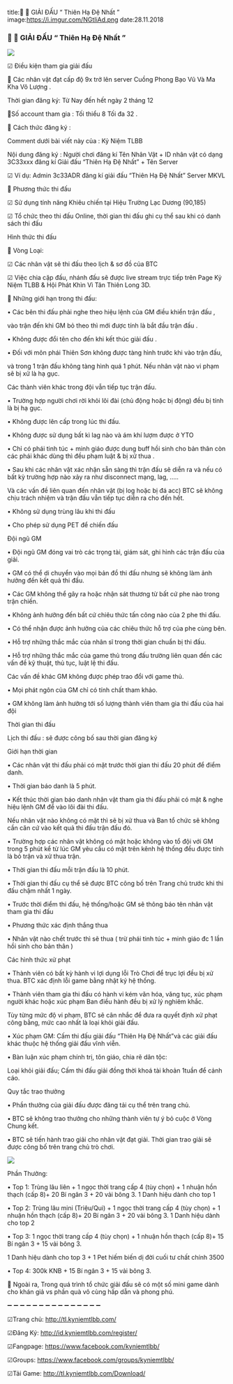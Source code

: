 title:📢 📢 GIẢI ĐẤU “ Thiên Hạ Đệ Nhất ”
image:https://i.imgur.com/NGtIiAd.png
date:28.11.2018

### 📢 📢 GIẢI ĐẤU “ Thiên Hạ Đệ Nhất ”

 ![](https://i.imgur.com/GBVpGKi.png)


☑ Điều kiện tham gia giải đấu

🔰 Các nhân vật đạt cấp độ 9x trở lên server Cuồng Phong Bạo Vũ Và Ma Kha Vô Lượng . 

Thời gian đăng ký: Từ Nay đến hết ngày 2 tháng 12

🔰Số account tham gia : Tối thiểu 8 Tối đa 32 .

🔰 Cách thức đăng ký :

Comment dưới bài viết này của : Kỷ Niệm TLBB

Nội dung đăng ký : Người chơi đăng kí Tên Nhân Vật + ID nhân vật có dạng 3C33xxx đăng kí Giải đấu “Thiên Hạ Đệ Nhất” + Tên Server

☑ Ví dụ: Admin 3c33ADR đăng kí giải đấu “Thiên Hạ Đệ Nhất” Server MKVL

🔰 Phương thức thi đấu

☑ Sử dụng tính năng Khiêu chiến tại Hiệu Trường Lạc Dương (90,185)

☑ Tổ chức theo thi đấu Online, thời gian thi đấu ghi cụ thể sau khi có danh sách thi đấu

Hình thức thi đấu

🔰 Vòng Loại:

☑ Các nhân vật sẽ thi đấu theo lịch & sơ đồ của BTC

☑ Việc chia cặp đấu, nhánh đấu sẽ được live stream trực tiếp trên Page Kỷ Niệm TLBB & Hội Phát Khìn Vì Tân Thiên Long 3D.

🔰 Những giới hạn trong thi đấu:

• Các bên thi đấu phải nghe theo hiệu lệnh của GM điều khiển trận đấu , 

vào trận đến khi GM bỏ theo thì mới được tính là bắt đầu trận đấu .

• Không được đổi tên cho đến khi kết thúc giải đấu .

• Đối với môn phái Thiên Sơn không được tàng hình trước khi vào trận đấu, 

và trong 1 trận đấu không tàng hình quá 1 phút. Nếu nhân vật nào vi phạm sẽ bị xử là hạ gục. 

Các thành viên khác trong đội vẫn tiếp tục trận đấu.

• Trường hợp người chơi rời khỏi lôi đài (chủ động hoặc bị động) đều bị tính là bị hạ gục.

• Không được lên cấp trong lúc thi đấu.

• Không được sử dụng bất kì lag nào và ám khí lượm được ở YTO 

• Chỉ có phái tinh túc + minh giáo được dung buff hồi sinh cho bản thân còn các phái khác dùng thì đều phạm luật & bị xử thua .

• Sau khi các nhân vật xác nhận sẵn sàng thì trận đấu sẽ diễn ra và nếu có bất kỳ trường hợp nào xảy ra như disconnect mạng, lag, ….. 

Và các vấn đề liên quan đến nhân vật (bị log hoặc bị đá acc) BTC sẽ không chịu trách nhiệm và trận đấu vẫn tiếp tục diễn ra cho đến hết.

• Không sử dụng trùng lâu khi thi đấu

• Cho phép sử dụng PET để chiến đấu

Đội ngũ GM

• Đội ngũ GM đóng vai trò các trọng tài, giám sát, ghi hình các trận đấu của giải.

• GM có thể di chuyển vào mọi bản đồ thi đấu nhưng sẽ không làm ảnh hưởng đến kết quả thi đấu.

• Các GM không thể gây ra hoặc nhận sát thương từ bất cứ phe nào trong trận chiến.

• Không ảnh hưởng đến bất cứ chiêu thức tấn công nào của 2 phe thi đấu.

• Có thể nhận được ảnh hưởng của các chiêu thức hỗ trợ của phe cùng bên.

• Hỗ trợ những thắc mắc của nhân sĩ trong thời gian chuẩn bị thi đấu.

• Hỗ trợ những thắc mắc của game thủ trong đấu trường liên quan đến các vấn đề kỹ thuật, thủ tục, luật lệ thi đấu. 

Các vấn đề khác GM không được phép trao đổi với game thủ.

• Mọi phát ngôn của GM chỉ có tính chất tham khảo.

• GM không làm ảnh hưởng tới số lượng thành viên tham gia thi đấu của hai đội

Thời gian thi đấu

Lịch thi đấu : sẽ được công bố sau thời gian đăng ký 

Giới hạn thời gian

• Các nhân vật thi đấu phải có mặt trước thời gian thi đấu 20 phút để điểm danh.

• Thời gian báo danh là 5 phút.

• Kết thúc thời gian báo danh nhân vật tham gia thi đấu phải có mặt & nghe hiệu lệnh GM để vào lôi đài thi đấu. 

Nếu nhân vật nào không có mặt thì sẽ bị xử thua và Ban tổ chức sẽ không cần căn cứ vào kết quả thi đấu trận đấu đó.

• Trường hợp các nhân vật không có mặt hoặc không vào tổ đội với GM trong 5 phút kể từ lúc GM yêu cầu có mặt trên kênh hệ thống đều được tính là bỏ trận và xử thua trận.

• Thời gian thi đấu mỗi trận đấu là 10 phút.

• Thời gian thi đấu cụ thể sẽ được BTC công bố trên Trang chủ trước khi thi đấu chậm nhất 1 ngày.

• Trước thời điểm thi đấu, hệ thống/hoặc GM sẽ thông báo tên nhân vật tham gia thi đấu 

• Phương thức xác định thắng thua

• Nhân vật nào chết trước thì sẽ thua ( trừ phái tinh túc + minh giáo đc 1 lần hồi sinh cho bản thân ) 

Các hình thức xử phạt

• Thành viên có bất kỳ hành vi lợi dụng lỗi Trò Chơi để trục lợi đều bị xử thua. BTC xác định lỗi game bằng nhật ký hệ thống.


• Thành viên tham gia thi đấu có hành vi kém văn hóa, văng tục, xúc phạm người khác hoặc xúc phạm Ban điều hành đều bị xử lý nghiêm khắc. 

Tùy từng mức độ vi phạm, BTC sẽ cân nhắc để đưa ra quyết định xử phạt công bằng, mức cao nhất là loại khỏi giải đấu.

• Xúc phạm GM: Cấm thi đấu giải đấu “Thiên Hạ Đệ Nhất”và các giải đấu khác thuộc hệ thống giải đấu vĩnh viễn.

• Bàn luận xúc phạm chính trị, tôn giáo, chia rẽ dân tộc: 

Loại khỏi giải đấu; Cấm thi đấu giải đồng thời khoá tài khoản 1tuần để cảnh cáo.

Quy tắc trao thưởng

• Phần thưởng của giải đấu được đăng tải cụ thể trên trang chủ.

• BTC sẽ không trao thưởng cho những thành viên tự ý bỏ cuộc ở Vòng Chung kết.

• BTC sẽ tiến hành trao giải cho nhân vật đạt giải. Thời gian trao giải sẽ được công bố trên trang chủ trò chơi.

![](https://i.imgur.com/U0DEf1f.png)


Phần Thưởng:

• Top 1: Trùng lâu liên + 1 ngọc thời trang cấp 4 (tùy chọn) + 1 nhuận hồn thạch (cấp 8)+ 20 Bí ngân 3 + 20 vải bông 3. 1 Danh hiệu dành cho top 1

• Top 2: Trùng lâu mini (Triệu/Qui) + 1 ngọc thời trang cấp 4 (tùy chọn) + 1 nhuận hồn thạch (cấp 8)+ 20 Bí ngân 3 + 20 vải bông 3. 1 Danh hiệu dành cho top 2

• Top 3: 1 ngọc thời trang cấp 4 (tùy chọn) + 1 nhuận hồn thạch (cấp 8)+ 15 Bí ngân 3 + 15 vải bông 3. 

1 Danh hiệu dành cho top 3 + 1 Pet hiếm biến dị đời cuối tư chất chính 3500

• Top 4: 300k KNB + 15 Bí ngân 3 + 15 vải bông 3. 

🔰 Ngoài ra, Trong quá trình tổ chức giải đấu sẽ có một số mini game dành cho khán giả vs phần quà vô cùng hấp dẫn và phong phú.

➖ ➖ ➖ ➖ ➖ ➖ ➖ ➖ ➖ ➖ ➖ ➖ ➖ ➖ ➖

☑Trang chủ: http://tl.kyniemtlbb.com/

☑Đăng Ký: http://id.kyniemtlbb.com/register/

☑Fangpage: https://www.facebook.com/kyniemtlbb/

☑Groups: https://www.facebook.com/groups/kyniemtlbb/

☑Tải Game: http://tl.kyniemtlbb.com/Download/
